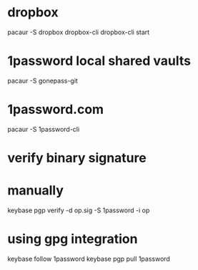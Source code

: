 # dropbox
pacaur -S dropbox dropbox-cli
dropbox-cli start

# 1password local shared vaults
pacaur -S gonepass-git

# 1password.com
pacaur -S 1password-cli

# verify binary signature

# manually
keybase pgp verify -d op.sig -S 1password -i op

# using gpg integration
keybase follow 1password
keybase pgp pull 1password

